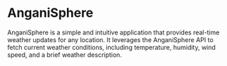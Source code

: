 # AnganiSphere 
AnganiSphere is a simple and intuitive application that provides real-time weather updates for any location. It leverages the AnganiSphere API to fetch current weather conditions, including temperature, humidity, wind speed, and a brief weather description. 
